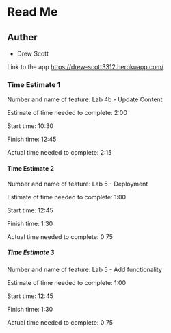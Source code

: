 # Read Me

## Auther 
- Drew Scott

Link to the app https://drew-scott3312.herokuapp.com/

### Time Estimate 1
Number and name of feature: Lab 4b - Update Content

Estimate of time needed to complete: 2:00

Start time: 10:30

Finish time: 12:45

Actual time needed to complete: 2:15

#### Time Estimate 2
Number and name of feature: Lab 5 - Deployment

Estimate of time needed to complete: 1:00

Start time: 12:45

Finish time: 1:30

Actual time needed to complete: 0:75

##### Time Estimate 3
Number and name of feature: Lab 5 -  Add functionality

Estimate of time needed to complete: 1:00

Start time: 12:45

Finish time: 1:30

Actual time needed to complete: 0:75
